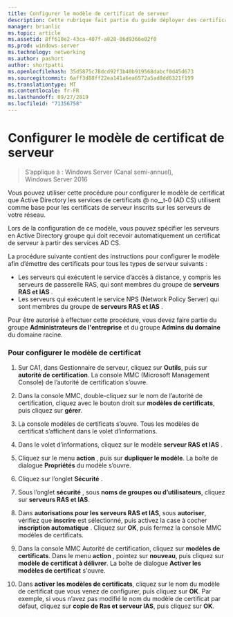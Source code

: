 ```yaml
---
title: Configurer le modèle de certificat de serveur
description: Cette rubrique fait partie du guide déployer des certificats de serveur pour les déploiements sans fil et câblés 802.1 X.
manager: brianlic
ms.topic: article
ms.assetid: 8ff610e2-43ca-407f-a828-06d9366e02f0
ms.prod: windows-server
ms.technology: networking
ms.author: pashort
author: shortpatti
ms.openlocfilehash: 35d5875c78dcd92f3b40b919568dabcf0d45d673
ms.sourcegitcommit: 6aff3d88ff22ea141a6ea6572a5ad8dd6321f199
ms.translationtype: MT
ms.contentlocale: fr-FR
ms.lasthandoff: 09/27/2019
ms.locfileid: "71356758"
---
```

# <a name="configure-the-server-certificate-template"></a>Configurer le modèle de certificat de serveur

>S’applique à : Windows Server (Canal semi-annuel), Windows Server 2016

Vous pouvez utiliser cette procédure pour configurer le modèle de certificat que Active Directory les services de certificats @ no__t-0 (AD CS) utilisent comme base pour les certificats de serveur inscrits sur les serveurs de votre réseau.  
  
Lors de la configuration de ce modèle, vous pouvez spécifier les serveurs en Active Directory groupe qui doit recevoir automatiquement un certificat de serveur à partir des services AD CS.   
  
La procédure suivante contient des instructions pour configurer le modèle afin d’émettre des certificats pour tous les types de serveur suivants :  
  
- Les serveurs qui exécutent le service d’accès à distance, y compris les serveurs de passerelle RAS, qui sont membres du groupe de **serveurs RAS et IAS** .  
- Les serveurs qui exécutent le service NPS (Network Policy Server) qui sont membres du groupe de **serveurs RAS et IAS** .  
  
Pour être autorisé à effectuer cette procédure, vous devez faire partie du groupe **Administrateurs de l'entreprise** et du groupe **Admins du domaine** du domaine racine.  
  
### <a name="to-configure-the-certificate-template"></a>Pour configurer le modèle de certificat  
  
1.  Sur CA1, dans Gestionnaire de serveur, cliquez sur **Outils**, puis sur **autorité de certification**. La console MMC (Microsoft Management Console) de l’autorité de certification s’ouvre.  
  
2.  Dans la console MMC, double-cliquez sur le nom de l’autorité de certification, cliquez avec le bouton droit sur **modèles de certificats**, puis cliquez sur **gérer**.  
  
3.  La console modèles de certificats s’ouvre. Tous les modèles de certificat s’affichent dans le volet d’informations.  
  
4.  Dans le volet d’informations, cliquez sur le modèle **serveur RAS et IAS** .  
  
5.  Cliquez sur le menu **action** , puis sur **dupliquer le modèle**. La boîte de dialogue **Propriétés** du modèle s’ouvre.  
  
6.  Cliquez sur l’onglet **Sécurité** .   
  
7.  Sous l’onglet **sécurité** , sous **noms de groupes ou d’utilisateurs**, cliquez sur **serveurs RAS et IAS**.  
  
8.  Dans **autorisations pour les serveurs RAS et IAS**, sous **autoriser**, vérifiez que **inscrire** est sélectionné, puis activez la case à cocher **inscription automatique** . Cliquez sur **OK**, puis fermez la console MMC modèles de certificats.  
  
9.  Dans la console MMC Autorité de certification, cliquez sur **modèles de certificats**. Dans le menu **action** , pointez sur **nouveau**, puis cliquez sur **modèle de certificat à délivrer**. La boîte de dialogue **Activer les modèles de certificat** s'ouvre.  
  
10. Dans **activer les modèles de certificats**, cliquez sur le nom du modèle de certificat que vous venez de configurer, puis cliquez sur **OK**. Par exemple, si vous n’avez pas modifié le nom du modèle de certificat par défaut, cliquez sur **copie de Ras et serveur IAS**, puis cliquez sur **OK**.  
  


